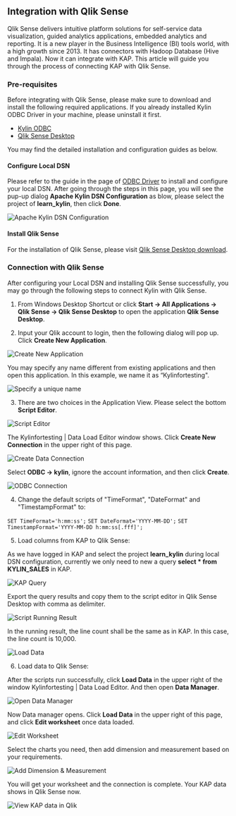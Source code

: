 ## Integration with Qlik Sense

Qlik Sense delivers intuitive platform solutions for self-service data visualization, guided analytics applications, embedded analytics and reporting. It is a new player in the Business Intelligence (BI) tools world, with a high growth since 2013. It has connectors with Hadoop Database (Hive and Impala). Now it can integrate with KAP. This article will guide you through the process of connecting KAP with Qlik Sense.  

### Pre-requisites

Before integrating with Qlik Sense, please make sure to download and install the following required applications. If you already installed Kylin ODBC Driver in your machine, please uninstall it first.

- [Kylin ODBC](http://kylin.apache.org/docs15/tutorial/odbc.html) 
- [Qlik Sense Desktop](http://www.qlik.com/us/try-or-buy/download-qlikview) 


You may find the detailed installation and configuration guides as below.

#### Configure Local DSN

Please refer to the guide in the page of [ODBC Driver](http://docs.kyligence.io/v2.5/en/driver/odbc.en.html) to install and configure your local DSN. After going through the steps in this page, you will see the pup-up dialog **Apache Kylin DSN Configuration** as blow, please select the project of **learn_kylin**, then click **Done**.

![Apache Kylin DSN Configuration](images/Qlik/apache_kylin_dsn_configuration.png)

#### Install Qlik Sense

For the installation of Qlik Sense, please visit [Qlik Sense Desktop download](https://www.qlik.com/us/try-or-buy/download-qlik-sense).

### Connection with Qlik Sense
After configuring your Local DSN and installing Qlik Sense successfully, you may go through the following steps to connect Kylin with Qlik Sense.

1. From Windows Desktop Shortcut or click **Start -> All Applications -> Qlik Sense -> Qlik Sense Desktop** to open the application **Qlik Sense Desktop**.

2. Input your Qlik account to login, then the following dialog will pop up. Click **Create New Application**.

![Create New Application](images/qlik/welcome_to_qlik_desktop.png)

You may specify any name different from existing applications and then open this application. In this example, we name it as “Kylinfortesting".

![Specify a unique name](images/qlik/create_new_application.png)

3. There are two choices in the Application View. Please select the bottom **Script Editor**.

![Script Editor](images/qlik/script_editor.png)

The Kylinfortesting | Data Load Editor window shows. Click **Create New Connection** in the upper right of this page.

![Create Data Connection](images/qlik/create_data_connection.png)

Select **ODBC -> kylin**, ignore the account information, and then click **Create**. 

![ODBC Connection](images/qlik/odbc_connection.png)

4. Change the default scripts of "TimeFormat", "DateFormat" and "TimestampFormat" to:

`SET TimeFormat='h:mm:ss';`
`SET DateFormat='YYYY-MM-DD';`
`SET TimestampFormat='YYYY-MM-DD h:mm:ss[.fff]';`

5. Load columns from KAP to Qlik Sense:

As we have logged in KAP and select the project **learn_kylin** during local DSN configuration, currently we only need to new a query **select * from KYLIN_SALES** in KAP.

![KAP Query](images/qlik/kap_query.png)

Export the query results and copy them to the script editor in Qlik Sense Desktop with comma as delimiter. 

![Script Running Result](images/qlik/script_run_result.png)

In the running result, the line count shall be the same as in KAP. In this case, the line count is 10,000.

![Load Data](images/qlik/load_data.png)

6. Load data to Qlik Sense:

After the scripts run successfully, click **Load Data** in the upper right of the window Kylinfortesting | Data Load Editor. And then open **Data Manager**.

![Open Data Manager](images/qlik/open_data_manager.png)

Now Data manager opens. Click **Load Data** in the upper right of this page, and click **Edit worksheet** once data loaded.

![Edit Worksheet](images/qlik/data_load2.png)

Select the charts you need, then add dimension and measurement based on your requirements. 

![Add Dimension & Measurement](images/qlik/add_dimension.png)

You will get your worksheet and the connection is complete. Your KAP data shows in Qlik Sense now.

![View KAP data in Qlik](images/qlik/final.png)